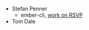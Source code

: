 * Stefan Penner
  * ember-cli, [work on RSVP][1.0-rc4]
* Tom Dale

[1.0-rc4]: http://emberjs.com/blog/2013/05/28/ember-1-0-rc4.html

